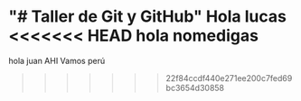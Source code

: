 "# Taller de Git y GitHub" 
Hola lucas 
<<<<<<< HEAD
hola nomedigas
=======
hola juan AHI Vamos perú
>>>>>>> 22f84ccdf440e271ee200c7fed69bc3654d30858
